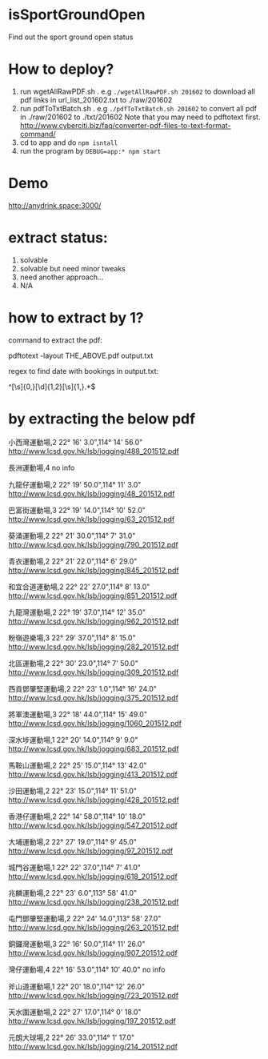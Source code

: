 # isSportGroundOpen
Find out the sport ground open status

# How to deploy?

1. run wgetAllRawPDF.sh . e.g `./wgetAllRawPDF.sh 201602` to download all pdf links in url_list_201602.txt to ./raw/201602
2. run pdfToTxtBatch.sh . e.g `./pdfToTxtBatch.sh 201602` to convert all pdf in  ./raw/201602 to ./txt/201602
   Note that you may need to pdftotext first. http://www.cyberciti.biz/faq/converter-pdf-files-to-text-format-command/
3. cd to app and do `npm isntall`
4. run the program by `DEBUG=app:* npm start`

# Demo
http://anydrink.space:3000/

# extract status:

1. solvable
2. solvable but need minor tweaks
3. need another approach...
4. N/A

# how to extract by 1?

command to extract the pdf:

pdftotext -layout THE_ABOVE.pdf output.txt

regex to find date with bookings in output.txt:

^[\s]{0,}[\d]{1,2}[\s]{1,}.*$

# by extracting the below pdf
小西灣運動場,2
22° 16' 3.0",114° 14' 56.0"
http://www.lcsd.gov.hk/lsb/jogging/488_201512.pdf

長洲運動場,4
no info

九龍仔運動場,2
22° 19' 50.0",114° 11' 3.0"
http://www.lcsd.gov.hk/lsb/jogging/48_201512.pdf

巴富街運動場,3
22° 19' 14.0",114° 10' 52.0"
http://www.lcsd.gov.hk/lsb/jogging/63_201512.pdf

葵涌運動場,2
22° 21' 30.0",114° 7' 31.0"
http://www.lcsd.gov.hk/lsb/jogging/790_201512.pdf

青衣運動場,2
22° 21' 22.0",114° 6' 29.0"
http://www.lcsd.gov.hk/lsb/jogging/845_201512.pdf

和宜合道運動場,2
22° 22' 27.0",114° 8' 13.0"
http://www.lcsd.gov.hk/lsb/jogging/851_201512.pdf

九龍灣運動場,2
22° 19' 37.0",114° 12' 35.0"
http://www.lcsd.gov.hk/lsb/jogging/962_201512.pdf

粉嶺遊樂場,3
22° 29' 37.0",114° 8' 15.0"
http://www.lcsd.gov.hk/lsb/jogging/282_201512.pdf

北區運動場,2
22° 30' 23.0",114° 7' 50.0"
http://www.lcsd.gov.hk/lsb/jogging/309_201512.pdf

西貢鄧肇堅運動場,2
22° 23' 1.0",114° 16' 24.0"
http://www.lcsd.gov.hk/lsb/jogging/375_201512.pdf

將軍澳運動場,3
22° 18' 44.0",114° 15' 49.0"
http://www.lcsd.gov.hk/lsb/jogging/1060_201512.pdf

深水埗運動場,1
22° 20' 14.0",114° 9' 9.0"
http://www.lcsd.gov.hk/lsb/jogging/683_201512.pdf

馬鞍山運動場,2
22° 25' 15.0",114° 13' 42.0"
http://www.lcsd.gov.hk/lsb/jogging/413_201512.pdf

沙田運動場,2
22° 23' 15.0",114° 11' 51.0"
http://www.lcsd.gov.hk/lsb/jogging/428_201512.pdf

香港仔運動場,2
22° 14' 58.0",114° 10' 18.0"
http://www.lcsd.gov.hk/lsb/jogging/547_201512.pdf

大埔運動場,2
22° 27' 19.0",114° 9' 45.0"
http://www.lcsd.gov.hk/lsb/jogging/97_201512.pdf

城門谷運動場,1
22° 22' 37.0",114° 7' 41.0"
http://www.lcsd.gov.hk/lsb/jogging/618_201512.pdf

兆麟運動場,2
22° 23' 6.0",113° 58' 41.0"
http://www.lcsd.gov.hk/lsb/jogging/238_201512.pdf

屯門鄧肇堅運動場,2
22° 24' 14.0",113° 58' 27.0"
http://www.lcsd.gov.hk/lsb/jogging/263_201512.pdf

銅鑼灣運動場,3
22° 16' 50.0",114° 11' 26.0"
http://www.lcsd.gov.hk/lsb/jogging/907_201512.pdf

灣仔運動場,4
22° 16' 53.0",114° 10' 40.0"
no info

斧山道運動場,1
22° 20' 18.0",114° 12' 26.0"
http://www.lcsd.gov.hk/lsb/jogging/723_201512.pdf

天水圍運動場,2
22° 27' 17.0",114° 0' 18.0"
http://www.lcsd.gov.hk/lsb/jogging/197_201512.pdf

元朗大球場,2
22° 26' 33.0",114° 1' 17.0"
http://www.lcsd.gov.hk/lsb/jogging/214_201512.pdf

